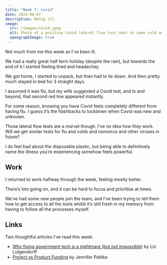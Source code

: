 ```yaml
---
title: "Week 7: Covid"
date: 2024-06-07
description: Being ill.
image:
  src: /images/covid.jpeg
  alt: Photo of a positive Covid lateral flow test next to some cold and flu tablets
  opengraphImage: true
---
```


Not much from me this week as I’ve been ill.

We had a really great half term holiday (despite the rain), but towards the end of it I started feeling tired and headachey.

We got home, I started to unpack, but then had to lie down. And then pretty much stayed in bed for 3 straight days.

I assumed it was flu, but my wife suggested a Covid test, and lo and beyond, that second red line appeared instantly.

For some reason, knowing you have Covid feels completely different from having flu. I guess it’s the flashbacks to lockdown when Covid was new and unknown.

Those lateral flow tests are a marvel though. I’ve no idea how they work. Will we get similar tests for flu and colds and norovirus and other viruses in future?

I do feel bad about the disposable plastic, but being able to definitively name the illness you’re experiencing somehow feels powerful.

## Work

I returned to work halfway through the week, feeling mostly better.

There’s lots going on, and it can be hard to focus and prioritise at times.

We’ve had some new people join the team, and I’ve been trying to tell them how to get access to all the tools whilst it’s still fresh in my memory from having to follow all the processes myself.

## Links

Two thoughtful articles I’ve read this week:

* [Why fixing government tech is a nightmare (but not impossible)](https://takes.jamesomalley.co.uk/p/why-fixing-government-tech-is-a-nightmare) by Liz Lutgendorff
* [Project vs Product Funding](https://eatingpolicy.substack.com/p/project-vs-product-funding) by Jennifer Pahlka



